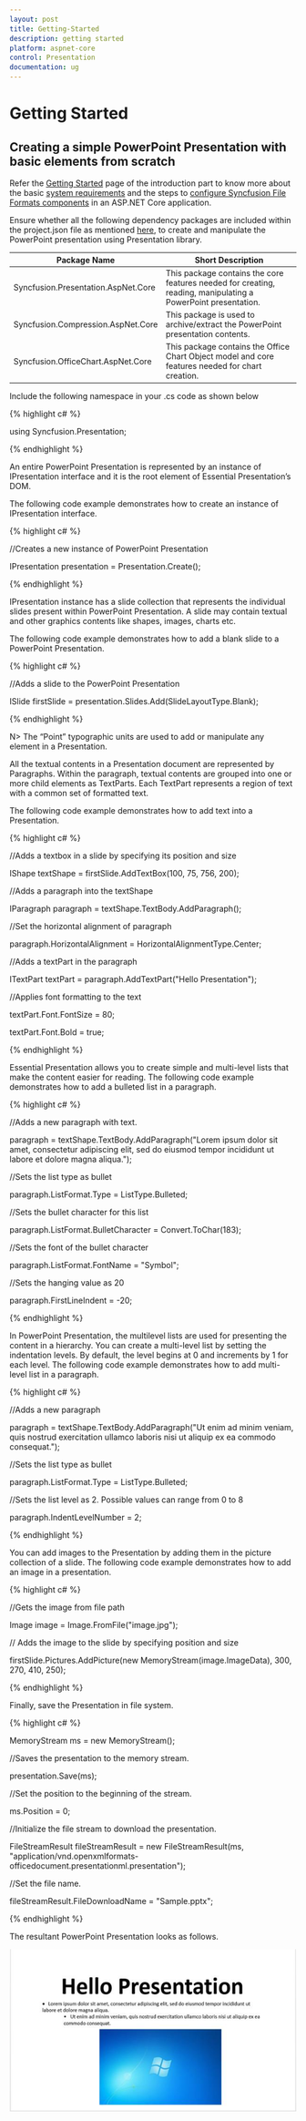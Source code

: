 ```yaml
---
layout: post
title: Getting-Started
description: getting started
platform: aspnet-core
control: Presentation
documentation: ug
---
```

# Getting Started

## Creating a simple PowerPoint Presentation with basic elements from scratch

Refer the [Getting Started](/aspnet-core/getting-started) page of the introduction part to know more about the basic [system requirements](/aspnet-core/getting-started#system-requirements) and the steps to [configure Syncfusion File Formats components](/aspnet-core/getting-started#configure-syncfusion-file-format-components-in-aspnet-core-application) in an ASP.NET Core application.

Ensure whether all the following dependency packages are included within the project.json file as mentioned [here](/aspnet-core/getting-started#configure-syncfusion-file-format-components-in-aspnet-core-application), to create and manipulate the PowerPoint presentation using Presentation library.

<table>
    <thead>
        <tr>
            <th>
                Package Name
            </th>
            <th>
                Short Description
            </th>
        </tr>
    </thead>
    <tbody>
        <tr>
            <td>
                Syncfusion.Presentation.AspNet.Core
            </td>
            <td>
                This package contains the core features needed for creating, reading, manipulating a PowerPoint presentation.
            </td>
        </tr>
        <tr>
            <td>
                Syncfusion.Compression.AspNet.Core
            </td>
            <td>
                This package is used to archive/extract the PowerPoint presentation contents.
            </td>
        </tr>
        <tr>
            <td>
                Syncfusion.OfficeChart.AspNet.Core
            </td>
            <td>
                This package contains the Office Chart Object model and core features needed for chart creation.
            </td>
        </tr>
    </tbody>
</table>

Include the following namespace in your .cs code as shown below

{% highlight c# %}

using Syncfusion.Presentation;

{% endhighlight %}

An entire PowerPoint Presentation is represented by an instance of IPresentation interface and it is the root element of Essential Presentation’s DOM.

The following code example demonstrates how to create an instance of IPresentation interface.

{% highlight c# %}

//Creates a new instance of PowerPoint Presentation

IPresentation presentation = Presentation.Create();

{% endhighlight %}

IPresentation instance has a slide collection that represents the individual slides present within PowerPoint Presentation. A slide may contain textual and other graphics contents like shapes, images, charts etc.

The following code example demonstrates how to add a blank slide to a PowerPoint Presentation.

{% highlight c# %}

//Adds a slide to the PowerPoint Presentation

ISlide firstSlide = presentation.Slides.Add(SlideLayoutType.Blank);

{% endhighlight %}

N> The “Point” typographic units are used to add or manipulate any element in a Presentation. 

All the textual contents in a Presentation document are represented by Paragraphs. Within the paragraph, textual contents are grouped into one or more child elements as TextParts. Each TextPart represents a region of text with a common set of formatted text.

The following code example demonstrates how to add text into a Presentation.

{% highlight c# %}

//Adds a textbox in a slide by specifying its position and size

IShape textShape = firstSlide.AddTextBox(100, 75, 756, 200);

//Adds a paragraph into the textShape

IParagraph paragraph = textShape.TextBody.AddParagraph();

//Set the horizontal alignment of paragraph
          
paragraph.HorizontalAlignment = HorizontalAlignmentType.Center;

//Adds a textPart in the paragraph

ITextPart textPart = paragraph.AddTextPart("Hello Presentation");

//Applies font formatting to the text

textPart.Font.FontSize = 80;

textPart.Font.Bold = true;

{% endhighlight %}

Essential Presentation allows you to create simple and multi-level lists that make the content easier for reading. The following code example demonstrates how to add a bulleted list in a paragraph.

{% highlight c# %}

//Adds a new paragraph with text.

paragraph = textShape.TextBody.AddParagraph("Lorem ipsum dolor sit amet, consectetur adipiscing elit, sed do eiusmod tempor incididunt ut labore et dolore magna aliqua.");

//Sets the list type as bullet

paragraph.ListFormat.Type = ListType.Bulleted;

//Sets the bullet character for this list

paragraph.ListFormat.BulletCharacter = Convert.ToChar(183);

//Sets the font of the bullet character

paragraph.ListFormat.FontName = "Symbol";

//Sets the hanging value as 20

paragraph.FirstLineIndent = -20;

{% endhighlight %}

In PowerPoint Presentation, the multilevel lists are used for presenting the content in a hierarchy. You can create a multi-level list by setting the indentation levels. By default, the level begins at 0 and increments by 1 for each level. The following code example demonstrates how to add multi-level list in a paragraph.

{% highlight c# %}

//Adds a new paragraph  

paragraph = textShape.TextBody.AddParagraph("Ut enim ad minim veniam, quis nostrud exercitation ullamco laboris nisi ut aliquip ex ea commodo consequat.");

//Sets the list type as bullet

paragraph.ListFormat.Type = ListType.Bulleted;

//Sets the list level as 2. Possible values can range from 0 to 8

paragraph.IndentLevelNumber = 2;

{% endhighlight %}

You can add images to the Presentation by adding them in the picture collection of a slide. The following code example demonstrates how to add an image in a presentation.

{% highlight c# %}

//Gets the image from file path

Image image = Image.FromFile("image.jpg");

// Adds the image to the slide by specifying position and size

firstSlide.Pictures.AddPicture(new MemoryStream(image.ImageData), 300, 270, 410, 250);

{% endhighlight %}

Finally, save the Presentation in file system.

{% highlight c# %}

MemoryStream ms = new MemoryStream();

//Saves the presentation to the memory stream.

presentation.Save(ms);

//Set the position to the beginning of the stream.

ms.Position = 0;

//Initialize the file stream to download the presentation.

FileStreamResult fileStreamResult = new FileStreamResult(ms, "application/vnd.openxmlformats-officedocument.presentationml.presentation");

//Set the file name.

fileStreamResult.FileDownloadName = "Sample.pptx";

{% endhighlight %}

The resultant PowerPoint Presentation looks as follows.

![](GettingStarted_images/GettingStarted_img1.jpeg)